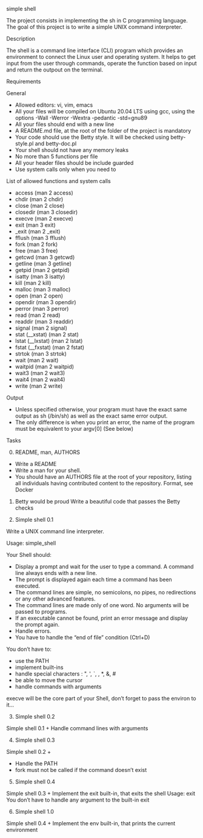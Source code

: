 simple shell

The project consists in implementing the sh in C programming language. The goal of this project is to write a simple UNIX command interpreter.

Description

The shell is a command line interface (CLI) program which provides an environment to connect the Linux user and operating system. It helps to get input from the user through commands, operate the function based on input and return the outpout on the terminal.


Requirements

General

- Allowed editors: vi, vim, emacs
- All your files will be compiled on Ubuntu 20.04 LTS using gcc, using the options -Wall -Werror -Wextra -pedantic -std=gnu89
- All your files should end with a new line
- A README.md file, at the root of the folder of the project is mandatory
- Your code should use the Betty style. It will be checked using betty-style.pl and betty-doc.pl
- Your shell should not have any memory leaks
- No more than 5 functions per file
- All your header files should be include guarded
- Use system calls only when you need to

List of allowed functions and system calls

  - access (man 2 access)
  - chdir (man 2 chdir)
  - close (man 2 close)
  - closedir (man 3 closedir)
  - execve (man 2 execve)
  - exit (man 3 exit)
  - _exit (man 2 _exit)
  - fflush (man 3 fflush)
  - fork (man 2 fork)
  - free (man 3 free)
  - getcwd (man 3 getcwd)
  - getline (man 3 getline)
  - getpid (man 2 getpid)
  - isatty (man 3 isatty)
  - kill (man 2 kill)
  - malloc (man 3 malloc)
  - open (man 2 open)
  - opendir (man 3 opendir)
  - perror (man 3 perror)
  - read (man 2 read)
  - readdir (man 3 readdir)
  - signal (man 2 signal)
  - stat (__xstat) (man 2 stat)
  - lstat (__lxstat) (man 2 lstat)
  - fstat (__fxstat) (man 2 fstat)
  - strtok (man 3 strtok)
  - wait (man 2 wait)
  - waitpid (man 2 waitpid)
  - wait3 (man 2 wait3)
  - wait4 (man 2 wait4)
  - write (man 2 write)


Output

  - Unless specified otherwise, your program must have the exact same output as sh (/bin/sh) as well as the exact same error output.
  - The only difference is when you print an error, the name of the program must be equivalent to your argv[0] (See below)



Tasks


0. README, man, AUTHORS

  - Write a README
  - Write a man for your shell.
  - You should have an AUTHORS file at the root of your repository, listing all individuals having contributed content to the repository. Format, see Docker


1. Betty would be proud
Write a beautiful code that passes the Betty checks


2. Simple shell 0.1

Write a UNIX command line interpreter.

  Usage: simple_shell

Your Shell should:

  - Display a prompt and wait for the user to type a command. A command line always ends with a new line.
  - The prompt is displayed again each time a command has been executed.
  - The command lines are simple, no semicolons, no pipes, no redirections or any other advanced features.
  - The command lines are made only of one word. No arguments will be passed to programs.
  - If an executable cannot be found, print an error message and display the prompt again.
  - Handle errors.
  - You have to handle the “end of file” condition (Ctrl+D)

You don’t have to:

  - use the PATH
  - implement built-ins
  - handle special characters : ", ', `, \, *, &, #
  - be able to move the cursor
  - handle commands with arguments

execve will be the core part of your Shell, don’t forget to pass the environ to it…


3. Simple shell 0.2

Simple shell 0.1 +
    Handle command lines with arguments


4. Simple shell 0.3

Simple shell 0.2 +
  - Handle the PATH
  - fork must not be called if the command doesn’t exist


5. Simple shell 0.4

Simple shell 0.3 +
    Implement the exit built-in, that exits the shell
    Usage: exit
    You don’t have to handle any argument to the built-in exit


6. Simple shell 1.0

Simple shell 0.4 +
    Implement the env built-in, that prints the current environment


